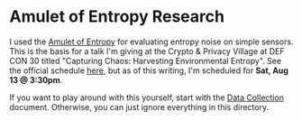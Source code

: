 # Amulet of Entropy Research

I used the [Amulet of Entropy](https://amuletofentropy.com/) for evaluating entropy noise on simple sensors. This is the basis for a talk I'm giving at the Crypto & Privacy Village at DEF CON 30 titled "Capturing Chaos: Harvesting Environmental Entropy". See the official schedule [here](https://cryptovillage.org/), but as of this writing, I'm scheduled for **Sat, Aug 13 @ 3:30pm**.

If you want to play around with this yourself, start with the [Data Collection](DataCollection.md) document. Otherwise, you can just ignore everything in this directory.

